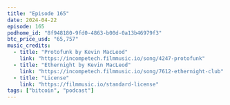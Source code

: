 ```yaml
---
title: "Episode 165"
date: 2024-04-22
episode: 165
podhome_id: "8f948180-9fd0-4863-b00d-0a13b46979f3"
btc_price_usd: "65,757"
music_credits:
  - title: "Protofunk by Kevin MacLeod"
    link: "https://incompetech.filmmusic.io/song/4247-protofunk"
  - title: "Ethernight by Kevin MacLeod"
    link: "https://incompetech.filmmusic.io/song/7612-ethernight-club"
  - title: "License"
    link: "https://filmmusic.io/standard-license"
tags: ["bitcoin", "podcast"]
---
```

